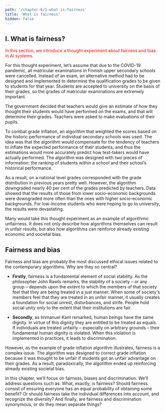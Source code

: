 ```yaml
---
path: '/chapter-6/1-what-is-fairness'
title: 'What is fairness'
hidden: false
---
```


<hero-icon heroIcon='chap6'/>

## I. What is fairness?

<p style="color:red;">In this section, we introduce a thought experiment about fairness and bias in AI systems.</p>

<text-box name="" icon="chap6">

<styled-text>

For this thought experiment, let’s assume that due to the COVID-19 pandemic, all matricular examinations in Finnish upper secondary schools were cancelled. Instead of an exam, an alternative method had to be designed and implemented to determine the qualification grades to be given to students for that year. Students are accepted to university on the basis of their grades, so the grades of matricular examinations are extremely important.

The government decided that teachers would give an estimate of how they thought their students would have performed on the exams, and that will determine their grades. Teachers were asked to make evaluations of their pupils.

To combat grade inflation, an algorithm that weighted the scores based on the historic performance of individual secondary schools was used. The idea was that the algorithm would compensate for the tendency of teachers to inflate the expected performance of their students, and thus the estimations would more accurately predict how test-takers would have actually performed. The  algorithm was designed with two pieces of information: the ranking of students within a school and their school’s historical performance.

As a result, on a national level grades corresponded with the grade distribution in previous years pretty well. However, the algorithm downgraded nearly 40 per cent of the grades predicted by teachers. Data showed that the results of those from lower socio-economic backgrounds were downgraded more often than the ones with higher socio-economic backgrounds. For low-income students who were hoping to go to university, the results were devastating.

</styled-text>

</text-box>

<styled-text>

Many would take this thought experiment as an example of algorithmic unfairness. It does not only describe how algorithms themselves can result in unfair results, but also how algorithms can reinforce already existing economic and societal bias.

## Fairness and bias

Fairness and bias are probably the most discussed ethical issues related to the contemporary algorithms. Why are they so central?

* **Firstly**, fairness is a fundamental element of social stability. As the philosopher John Rawls remarks, the stability of a society – or any group – depends upon the extent to which the members of that society feel that they are being treated in a just manner. When some of society's members feel that they are treated in an unfair manner, it usually creates a foundation for social unrest, disturbances, and strife. People hold social unity only to the extent that their institutions are fair.

* **Secondly**, as Immanuel Kant remarked, human beings have the same dignity. In virtue of this dignity they are entitled to be treated as equals. If individuals are treated unfairly – especially on arbitrary grounds – their fundamental human dignity is violated. When this violation is implemented in practices, it leads to discrimination.

However, as the example of grade inflation algorithm illustrates, fairness is a complex issue. The algorithm was designed to correct grade inflation because it was thought to be unfair if students got an unfair advantage on their grades. As a result, paradoxically, the algorithm ended up reinforcing already existing societal bias.

In this chapter, we’ll focus on fairness, biases and discrimination. We’ll address questions such as: What, exactly, is fairness? Should fairness consist of ensuring everyone has an equal probability of obtaining some benefit? Or should fairness take the individual differences into account, and recognize the diversity? And finally, are fairness and discrimination synonymous, or do they mean separate things?

</styled-text>
